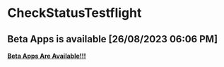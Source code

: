 # CheckStatusTestflight
## Beta Apps is available	[26/08/2023 06:06 PM]
**[Beta Apps Are Available!!!](https://github.com/manhnh97/CheckStatusTestflight/blob/master/Result_BetaAppsAvailable.md)**
